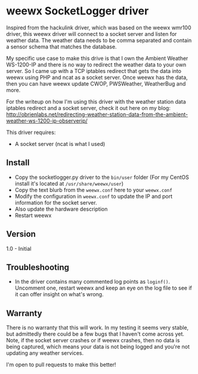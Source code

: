 # weewx SocketLogger driver

Inspired from the hackulink driver, which was based on the weewx wmr100 driver, this weewx driver will connect to a socket server and listen for weather data. The weather data needs to be comma separated and contain a sensor schema that matches the database.

My specific use case to make this drive is that I own the Ambient Weather WS-1200-IP and there is no way to redirect the weather data to your own server. So I came up with a TCP iptables redirect that gets the data into weewx using PHP and ncat as a socket server. Once weewx has the data, then you can have weewx update CWOP, PWSWeather, WeatherBug and more. 

For the writeup on how I'm using this driver with the weather station data iptables redirect and a socket server, check it out here on my blog: http://obrienlabs.net/redirecting-weather-station-data-from-the-ambient-weather-ws-1200-ip-observerip/

This driver requires:
- A socket server (ncat is what I used)

## Install
- Copy the socketlogger.py driver to the `bin/user` folder (For my CentOS install it's located at `/usr/share/weewx/user`)
- Copy the text blurb from the `weewx.conf` here to your `weewx.conf`
- Modify the configuration in `weewx.conf` to update the IP and port information for the socket server.
- Also update the hardware description
- Restart weewx

## Version
1.0 - Initial

## Troubleshooting
- In the driver contains many commented log points as `loginf()`. Uncomment one, restart weewx and keep an eye on the log file to see if it can offer insight on what's wrong. 

## Warranty

There is no warranty that this will work. In my testing it seems very stable, but admittedly there could be a few bugs that I haven't come across yet. Note, if the socket server crashes or if weewx crashes, then no data is being captured, which means your data is not being logged and you're not updating any weather services. 

I'm open to pull requests to make this better!
